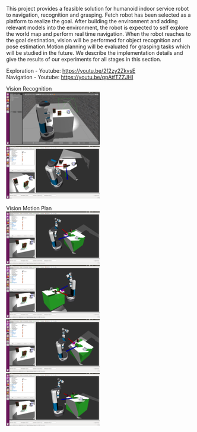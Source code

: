 This project provides a feasible solution for humanoid indoor service robot to navigation, recognition and grasping. Fetch robot has been selected as a platform to realize the goal. After building the environment and adding relevant models into the environment, the robot is expected to self explore the world map and perform real time navigation. When the robot reaches to the goal destination, vision will be performed for object recognition and pose estimation.Motion planning will be evaluated for grasping tasks which will be studied in the future. We describe the implementation details and give the results of our experiments for all stages in this section.  

Exploration - Youtube: https://youtu.be/2f2zy2ZkvsE  
Navigation - Youtube: https://youtu.be/qpAtfTZZJHI  
  
Vision Recognition  
<img src="Images/scene.png" width="50%" height="50%">
<img src="Images/visual.png" width="50%" height="50%">
  
Vision Motion Plan  
<img src="Images/mp1.png" width="50%" height="50%">
<img src="Images/mp2.png" width="50%" height="50%">
<img src="Images/mp3.png" width="50%" height="50%">
<img src="Images/mp4.png" width="50%" height="50%">
